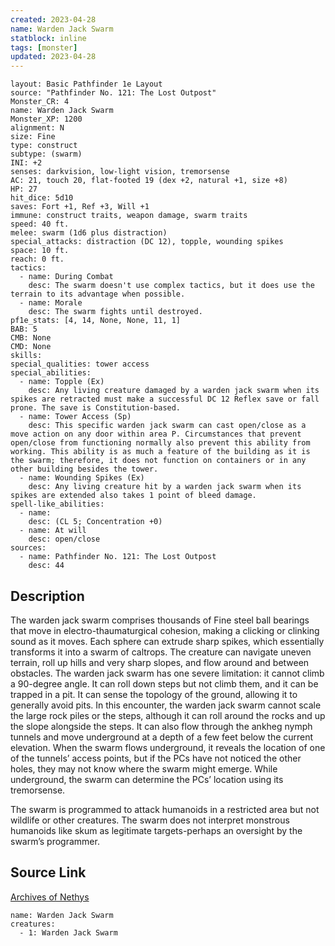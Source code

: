 ```yaml
---
created: 2023-04-28
name: Warden Jack Swarm
statblock: inline
tags: [monster]
updated: 2023-04-28
---
```

```statblock
layout: Basic Pathfinder 1e Layout
source: "Pathfinder No. 121: The Lost Outpost"
Monster_CR: 4
name: Warden Jack Swarm
Monster_XP: 1200
alignment: N
size: Fine
type: construct
subtype: (swarm)
INI: +2
senses: darkvision, low-light vision, tremorsense
AC: 21, touch 20, flat-footed 19 (dex +2, natural +1, size +8)
HP: 27
hit_dice: 5d10
saves: Fort +1, Ref +3, Will +1
immune: construct traits, weapon damage, swarm traits
speed: 40 ft.
melee: swarm (1d6 plus distraction)
special_attacks: distraction (DC 12), topple, wounding spikes
space: 10 ft.
reach: 0 ft.
tactics:
  - name: During Combat
    desc: The swarm doesn't use complex tactics, but it does use the terrain to its advantage when possible.
  - name: Morale
    desc: The swarm fights until destroyed.
pf1e_stats: [4, 14, None, None, 11, 1]
BAB: 5
CMB: None
CMD: None
skills: 
special_qualities: tower access
special_abilities:
  - name: Topple (Ex)
    desc: Any living creature damaged by a warden jack swarm when its spikes are retracted must make a successful DC 12 Reflex save or fall prone. The save is Constitution-based.
  - name: Tower Access (Sp)
    desc: This specific warden jack swarm can cast open/close as a move action on any door within area P. Circumstances that prevent open/close from functioning normally also prevent this ability from working. This ability is as much a feature of the building as it is the swarm; therefore, it does not function on containers or in any other building besides the tower.
  - name: Wounding Spikes (Ex)
    desc: Any living creature hit by a warden jack swarm when its spikes are extended also takes 1 point of bleed damage.
spell-like_abilities:
  - name:
    desc: (CL 5; Concentration +0)
  - name: At will
    desc: open/close
sources:
  - name: Pathfinder No. 121: The Lost Outpost
    desc: 44
```
## Description
The warden jack swarm comprises thousands of Fine steel ball bearings that move in electro-thaumaturgical cohesion, making a clicking or clinking sound as it moves. Each sphere can extrude sharp spikes, which essentially transforms it into a swarm of caltrops. The creature can navigate uneven terrain, roll up hills and very sharp slopes, and flow around and between obstacles. The warden jack swarm has one severe limitation: it cannot climb a 90-degree angle. It can roll down steps but not climb them, and it can be trapped in a pit. It can sense the topology of the ground, allowing it to generally avoid pits. In this encounter, the warden jack swarm cannot scale the large rock piles or the steps, although it can roll around the rocks and up the slope alongside the steps. It can also flow through the ankheg nymph tunnels and move underground at a depth of a few feet below the current elevation. When the swarm flows underground, it reveals the location of one of the tunnels’ access points, but if the PCs have not noticed the other holes, they may not know where the swarm might emerge. While underground, the swarm can determine the PCs’ location using its tremorsense.

 The swarm is programmed to attack humanoids in a restricted area but not wildlife or other creatures. The swarm does not interpret monstrous humanoids like skum as legitimate targets-perhaps an oversight by the swarm’s programmer.
## Source Link
[Archives of Nethys](https://aonprd.com/MonsterDisplay.aspx?ItemName=Warden%20Jack%20Swarm)
```encounter-table
name: Warden Jack Swarm
creatures:
  - 1: Warden Jack Swarm
```
